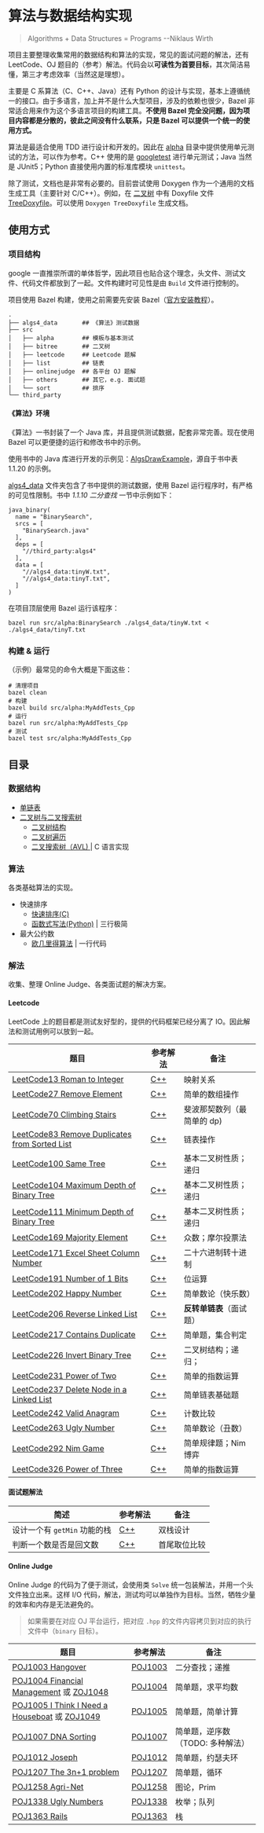 # 算法与数据结构实现

> Algorithms + Data Structures = Programs --Niklaus Wirth

项目主要整理收集常用的数据结构和算法的实现，常见的面试问题的解法，还有 LeetCode、OJ 题目的（参考）解法。代码会以**可读性为首要目标**，其次简洁易懂，第三才考虑效率（当然这是理想）。

主要是 C 系算法（C、C++、Java）还有 Python 的设计与实现，基本上遵循统一的接口。由于多语言，加上并不是什么大型项目，涉及的依赖也很少，Bazel 非常适合用来作为这个多语言项目的构建工具。**不使用 Bazel 完全没问题，因为项目内容都是分散的，彼此之间没有什么联系，只是 Bazel 可以提供一个统一的使用方式。**

算法是最适合使用 TDD 进行设计和开发的。因此在 [alpha](src/alpha) 目录中提供使用单元测试的方法，可以作为参考。C++ 使用的是 [googletest](https://github.com/google/googletest) 进行单元测试；Java 当然是 JUnit5；Python 直接使用内置的标准库模块 `unittest`。

除了测试，文档也是非常有必要的。目前尝试使用 Doxygen 作为一个通用的文档生成工具（主要针对 C/C++）。例如，在 [二叉树](src/bitree) 中有 Doxyfile 文件[TreeDoxyfile](src/bitree/TreeDoxyfile)。可以使用 `Doxygen TreeDoxyfile` 生成文档。

## 使用方式

### 项目结构

google 一直推崇所谓的单体哲学，因此项目也贴合这个理念，头文件、测试文件、代码文件都放到了一起。文件构建时可见性是由 `Build` 文件进行控制的。

项目使用 Bazel 构建，使用之前需要先安装 Bazel（[官方安装教程](https://docs.bazel.build/versions/3.7.0/install.html)）。

```
.
├── algs4_data       ## 《算法》测试数据
├── src
│   ├── alpha        ## 模板与基本测试
│   ├── bitree       ## 二叉树
│   ├── leetcode     ## Leetcode 题解
│   ├── list         ## 链表
│   ├── onlinejudge  ## 各平台 OJ 题解
│   ├── others       ## 其它，e.g. 面试题
│   └── sort         ## 排序
└── third_party
```

#### 《算法》环境

《算法》一书封装了一个 Java 库，并且提供测试数据，配套非常完善。现在使用 Bazel 可以更便捷的运行和修改书中的示例。

使用书中的 Java 库进行开发的示例见：[AlgsDrawExample](src/alpha/AlgsDrawExample.java)，源自于书中表 1.1.20 的示例。

[algs4_data](algs4_data/) 文件夹包含了书中提供的测试数据，使用 Bazel 运行程序时，有严格的可见性限制。书中 _1.1.10 二分查找_ 一节中示例如下：

```
java_binary(
  name = "BinarySearch",
  srcs = [
    "BinarySearch.java"
  ],
  deps = [
    "//third_party:algs4"
  ],
  data = [
    "//algs4_data:tinyW.txt",
    "//algs4_data:tinyT.txt",
  ]
)
```

在项目顶层使用 Bazel 运行该程序：

```
bazel run src/alpha:BinarySearch ./algs4_data/tinyW.txt < ./algs4_data/tinyT.txt
```

### 构建 & 运行

（示例）最常见的命令大概是下面这些：

```
# 清理项目
bazel clean
# 构建
bazel build src/alpha:MyAddTests_Cpp
# 运行
bazel run src/alpha:MyAddTests_Cpp
# 测试
bazel test src/alpha:MyAddTests_Cpp
```

## 目录

### 数据结构

- [单链表](src/list/)
- [二叉树与二叉搜索树](src/bitree)
  - [二叉树结构](src/bitree/bitree.h)
  - [二叉树遍历](src/bitree/traverse.h)
  - [二叉搜索树（AVL) ](src/bitree/bistree.h) | C 语言实现

### 算法

各类基础算法的实现。

- 快速排序
  - [快速排序(C)](src/sort/qksort.c)
  - [函数式写法(Python)](src/sort/qsort_functional.py) | 三行极简
- 最大公约数
  - [欧几里得算法](src/math/gcd.cc) | 一行代码

### 解法

收集、整理 Online Judge、各类面试题的解决方案。

#### Leetcode

LeetCode 上的题目都是测试友好型的，提供的代码框架已经分离了 IO。因此解法和测试用例可以放到一起。

| 题目                                                                                                                  | 参考解法                                                             | 备注                       |
| --------------------------------------------------------------------------------------------------------------------- | -------------------------------------------------------------------- | -------------------------- |
| [LeetCode13 Roman to Integer](https://leetcode-cn.com/problems/roman-to-integer/)                                     | [C++](src/leetcode/leetcode13_roman_to_integer.cc)                   | 映射关系                   |
| [LeetCode27 Remove Element](https://leetcode-cn.com/problems/remove-element/)                                         | [C++](src/leetcode/leetcode27_remove_element.cc)                     | 简单的数组操作             |
| [LeetCode70 Climbing Stairs](https://leetcode-cn.com/problems/climbing-stairs/)                                       | [C++](src/leetcode/leetcode70_climbing_stairs.cc)                    | 斐波那契数列（最简单的 dp) |
| [LeetCode83 Remove Duplicates from Sorted List](https://leetcode-cn.com/problems/remove-duplicates-from-sorted-list/) | [C++](src/leetcode/leetcode83_remove_duplicates_from_sorted_list.cc) | 链表操作                   |
| [LeetCode100 Same Tree](https://leetcode-cn.com/problems/same-tree/)                                                  | [C++](src/leetcode/leetcode100_same_tree.cc)                         | 基本二叉树性质；递归       |
| [LeetCode104 Maximum Depth of Binary Tree](https://leetcode-cn.com/problems/maximum-depth-of-binary-tree/)            | [C++](src/leetcode/leetcode104_maximum_depth_of_binary_tree.cc)      | 基本二叉树性质；递归       |
| [LeetCode111 Minimum Depth of Binary Tree](https://leetcode-cn.com/problems/minimum-depth-of-binary-tree/)            | [C++](src/leetcode/leetcode111_minimum_depth_of_binary_tree.cc)      | 基本二叉树性质；递归       |
| [LeetCode169 Majority Element](https://leetcode-cn.com/problems/majority-element/)                                    | [C++](src/leetcode/leetcode169_majority_element.cc)                  | 众数；摩尔投票法           |
| [LeetCode171 Excel Sheet Column Number](https://leetcode-cn.com/problems/excel-sheet-column-number/)                  | [C++](src/leetcode/leetcode171_excel_sheet_column_number.cc)         | 二十六进制转十进制         |
| [LeetCode191 Number of 1 Bits](https://leetcode-cn.com/problems/number-of-1-bits/)                                    | [C++](src/leetcode/leetcode191_numbers_of_1_bits.cc)                 | 位运算                     |
| [LeetCode202 Happy Number](https://leetcode-cn.com/problems/happy-number/)                                            | [C++](src/leetcode/leetcode206_reverse_linked_list.cc)               | 简单数论（快乐数）         |
| [LeetCode206 Reverse Linked List](https://leetcode-cn.com/problems/reverse-linked-list/)                              | [C++](src/leetcode/leetcode206_reverse_linked_list.cc)               | **反转单链表**（面试题）   |
| [LeetCode217 Contains Duplicate](https://leetcode-cn.com/problems/contains-duplicate/)                                | [C++](src/leetcode/leetcode217_contains_duplicate.cc)                | 简单题，集合判定           |
| [LeetCode226 Invert Binary Tree](https://leetcode-cn.com/problems/Invert-Binary-Tree/)                                | [C++](src/leetcode/leetcode226_invert_binary_tree.cc)                | 二叉树结构；递归；         |
| [LeetCode231 Power of Two](https://leetcode-cn.com/problems/power-of-two/)                                            | [C++](src/leetcode/leetcode231_power_of_two.cc)                      | 简单的指数运算             |
| [LeetCode237 Delete Node in a Linked List](https://leetcode-cn.com/problems/delete-node-in-a-linked-List/)            | [C++](src/leetcode/leetcode237_delete_node_in_a_linked_list.cc)      | 简单链表基础题             |
| [LeetCode242 Valid Anagram](https://leetcode-cn.com/problems/valid-anagram/)                                          | [C++](src/leetcode/leetcode242_valid_anagram.cc)                     | 计数比较                   |
| [LeetCode263 Ugly Number](https://leetcode-cn.com/problems/ugly-number)                                               | [C++](src/leetcode/leetcode263_ugly_number.cc)                       | 简单数论（丑数）           |
| [LeetCode292 Nim Game](https://leetcode-cn.com/problems/nim-game/)                                                    | [C++](src/leetcode/leetcode292_nim_game.cc)                          | 简单规律题；Nim 博弈       |
| [LeetCode326 Power of Three](https://leetcode-cn.com/problems/power-of-three/)                                        | [C++](src/leetcode/leetcode326_power_of_three.cc)                    | 简单的指数运算             |

#### 面试题解法

| 简述                         | 参考解法                                         | 备注         |
| ---------------------------- | ------------------------------------------------ | ------------ |
| 设计一个有 `getMin` 功能的栈 | [C++](src/others/interview/stack_get_min.cc)     | 双栈设计     |
| 判断一个数是否是回文数       | [C++](src/others/interview/palindrome_number.cc) | 首尾取位比较 |

#### Online Judge

Online Judge 的代码为了便于测试，会使用类 `Solve` 统一包装解法，并用一个头文件独立出来。这样 I/O 代码，解法，测试均可以单独作为目标。当然，牺牲少量的效率和内存是无法避免的。

> 如果需要在对应 OJ 平台运行，把对应 `.hpp` 的文件内容拷贝到对应的执行文件中（`binary` 目标）。

| 题目                                                                                                                                                   | 参考解法                               | 备注                             |
| ------------------------------------------------------------------------------------------------------------------------------------------------------ | -------------------------------------- | -------------------------------- |
| [POJ1003 Hangover](http://poj.org/problem?id=1003)                                                                                                     | [POJ1003](src/onlinejudge/poj1003.hpp) | 二分查找；递推                   |
| [POJ1004 Financial Management](http://poj.org/problem?id=1004) 或 [ZOJ1048](https://zoj.pintia.cn/problem-sets/91827364500/problems/91827364547)       | [POJ1004](src/onlinejudge/poj1004.hpp) | 简单题，求平均数                 |
| [POJ1005 I Think I Need a Houseboat](http://poj.org/problem?id=1005) 或 [ZOJ1049](https://zoj.pintia.cn/problem-sets/91827364500/problems/91827364548) | [POJ1005](src/onlinejudge/poj1005.hpp) | 简单题，简单计算                 |
| [POJ1007 DNA Sorting](http://poj.org/problem?id=1007)                                                                                                  | [POJ1007](src/onlinejudge/poj1007.hpp) | 简单题，逆序数（TODO: 多种解法） |
| [POJ1012 Joseph](http://poj.org/problem?id=1012)                                                                                                       | [POJ1012](src/onlinejudge/poj1012.hpp) | 简单题，约瑟夫环                 |
| [POJ1207 The 3n+1 problem](http://poj.org/problem?id=1207)                                                                                             | [POJ1207](src/onlinejudge/poj1207.hpp) | 简单题，循环                     |
| [POJ1258 Agri-Net](http://poj.org/problem?id=1258)                                                                                                     | [POJ1258](src/onlinejudge/poj1258.hpp) | 图论，Prim                       |
| [POJ1338 Ugly Numbers](http://poj.org/problem?id=1338)                                                                                                 | [POJ1338](src/onlinejudge/poj1338.hpp) | 枚举；队列                       |
| [POJ1363 Rails](http://poj.org/problem?id=1363)                                                                                                        | [POJ1363](src/onlinejudge/poj1363.hpp) | 栈                               |
